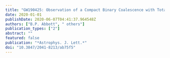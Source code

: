 ```yaml
---
title: "GW190425: Observation of a Compact Binary Coalescence with Total Mass $∼ 3.4 M_ødot$"
date: 2020-01-01
publishDate: 2020-06-07T04:41:37.964548Z
authors: ["B.P. Abbott", " others"]
publication_types: ["2"]
abstract: ""
featured: false
publication: "*Astrophys. J. Lett.*"
doi: "10.3847/2041-8213/ab75f5"
---
```


